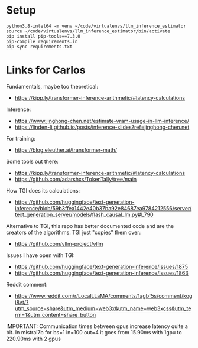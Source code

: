 
# Setup
```
python3.8-intel64 -m venv ~/code/virtualenvs/llm_inference_estimator
source ~/code/virtualenvs/llm_inference_estimator/bin/activate
pip install pip-tools==7.3.0
pip-compile requirements.in
pip-sync requirements.txt
```

# Links for Carlos
Fundamentals, maybe too theoretical: 
- https://kipp.ly/transformer-inference-arithmetic/#latency-calculations

Inference:
- https://www.jinghong-chen.net/estimate-vram-usage-in-llm-inference/
- https://linden-li.github.io/posts/inference-slides?ref=jinghong-chen.net

For training:
- https://blog.eleuther.ai/transformer-math/

Some tools out there:
- https://kipp.ly/transformer-inference-arithmetic/#latency-calculations
- https://github.com/adarshxs/TokenTally/tree/main

How TGI does its calculations:
- https://github.com/huggingface/text-generation-inference/blob/59b3ffea1442e40b37ba92e84687ea9784212556/server/text_generation_server/models/flash_causal_lm.py#L790

Alternative to TGI, this repo has better documented code and are the creators of the algorithms. TGI just "copies" them over:
- https://github.com/vllm-project/vllm

Issues I have open with TGI:
- https://github.com/huggingface/text-generation-inference/issues/1875
- https://github.com/huggingface/text-generation-inference/issues/1863

Reddit comment:
- https://www.reddit.com/r/LocalLLaMA/comments/1agbf5s/comment/kogi8yt/?utm_source=share&utm_medium=web3x&utm_name=web3xcss&utm_term=1&utm_content=share_button

IMPORTANT:
Communication times between gpus increase latency quite a bit. In mistral7b for bs=1 in=100 out=4 it goes from 15.90ms
with 1gpu to 220.90ms with 2 gpus
